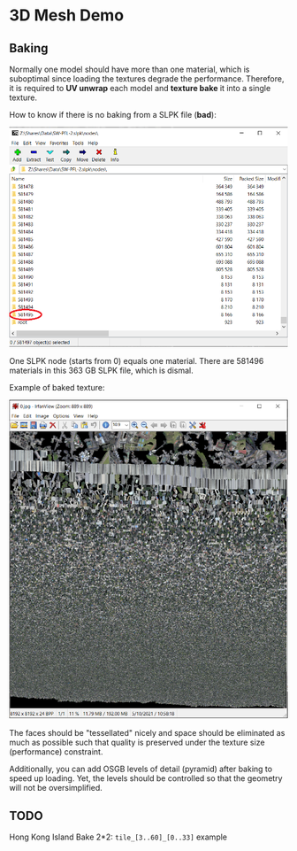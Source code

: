 # 3D Mesh Demo

## Baking

Normally one model should have more than one material, which is suboptimal since loading the textures degrade the performance. Therefore, it is required to **UV unwrap** each model and **texture bake** it into a single texture.

How to know if there is no baking from a SLPK file (**bad**):

![img/bad.png](img/bad.png)

One SLPK node (starts from 0) equals one material. There are 581496 materials in this 363 GB SLPK file, which is dismal.

Example of baked texture:

![img/texture.png](img/texture.png)

The faces should be "tessellated" nicely and space should be eliminated as much as possible such that quality is preserved under the texture size (performance) constraint.

Additionally, you can add OSGB levels of detail (pyramid) after baking to speed up loading. Yet, the levels should be controlled so that the geometry will not be oversimplified.

## TODO

Hong Kong Island Bake 2*2: `tile_[3..60]_[0..33]` example
